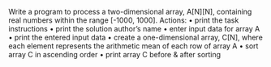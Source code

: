 Write a program to process a two-dimensional array, A[N][N], containing real numbers within the
range [-1000, 1000]. Actions:
• print the task instructions
• print the solution author’s name
• enter input data for array A
• print the entered input data
• create a one-dimensional array, C[N], where each element represents the arithmetic mean
of each row of array A
• sort array C in ascending order
• print array C before & after sorting
